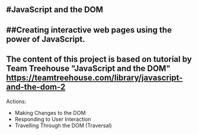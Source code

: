 #JavaScript and the DOM
---
##Creating interactive web pages using the power of JavaScript.
---
The content of this project is based on tutorial by Team Treehouse "JavaScript and the DOM" https://teamtreehouse.com/library/javascript-and-the-dom-2
---
Actions:

* Making Changes to the DOM
* Responding to User Interaction
* Travelling Through the DOM (Traversal)